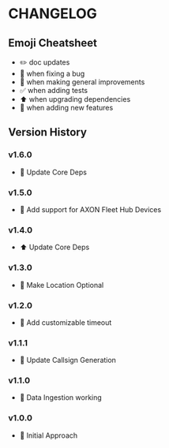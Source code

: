 # CHANGELOG

## Emoji Cheatsheet
- :pencil2: doc updates
- :bug: when fixing a bug
- :rocket: when making general improvements
- :white_check_mark: when adding tests
- :arrow_up: when upgrading dependencies
- :tada: when adding new features

## Version History

### v1.6.0

- :rocket: Update Core Deps

### v1.5.0

- :tada: Add support for AXON Fleet Hub Devices

### v1.4.0

- :arrow_up: Update Core Deps

### v1.3.0

- :rocket: Make Location Optional

### v1.2.0

- :rocket: Add customizable timeout

### v1.1.1

- :rocket: Update Callsign Generation

### v1.1.0

- :rocket: Data Ingestion working

### v1.0.0

- :rocket: Initial Approach

